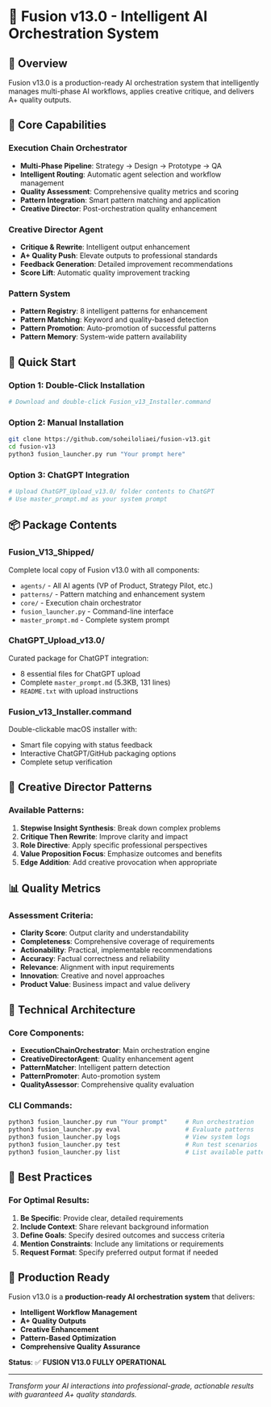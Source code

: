 # 🚀 Fusion v13.0 - Intelligent AI Orchestration System

## 🎯 Overview

Fusion v13.0 is a production-ready AI orchestration system that intelligently manages multi-phase AI workflows, applies creative critique, and delivers A+ quality outputs.

## 🧠 Core Capabilities

### **Execution Chain Orchestrator**
- **Multi-Phase Pipeline**: Strategy → Design → Prototype → QA
- **Intelligent Routing**: Automatic agent selection and workflow management
- **Quality Assessment**: Comprehensive quality metrics and scoring
- **Pattern Integration**: Smart pattern matching and application
- **Creative Director**: Post-orchestration quality enhancement

### **Creative Director Agent**
- **Critique & Rewrite**: Intelligent output enhancement
- **A+ Quality Push**: Elevate outputs to professional standards
- **Feedback Generation**: Detailed improvement recommendations
- **Score Lift**: Automatic quality improvement tracking

### **Pattern System**
- **Pattern Registry**: 8 intelligent patterns for enhancement
- **Pattern Matching**: Keyword and quality-based detection
- **Pattern Promotion**: Auto-promotion of successful patterns
- **Pattern Memory**: System-wide pattern availability

## 🚀 Quick Start

### **Option 1: Double-Click Installation**
```bash
# Download and double-click Fusion_v13_Installer.command
```

### **Option 2: Manual Installation**
```bash
git clone https://github.com/soheiloliaei/fusion-v13.git
cd fusion-v13
python3 fusion_launcher.py run "Your prompt here"
```

### **Option 3: ChatGPT Integration**
```bash
# Upload ChatGPT_Upload_v13.0/ folder contents to ChatGPT
# Use master_prompt.md as your system prompt
```

## 📦 Package Contents

### **Fusion_V13_Shipped/**
Complete local copy of Fusion v13.0 with all components:
- `agents/` - All AI agents (VP of Product, Strategy Pilot, etc.)
- `patterns/` - Pattern matching and enhancement system
- `core/` - Execution chain orchestrator
- `fusion_launcher.py` - Command-line interface
- `master_prompt.md` - Complete system prompt

### **ChatGPT_Upload_v13.0/**
Curated package for ChatGPT integration:
- 8 essential files for ChatGPT upload
- Complete `master_prompt.md` (5.3KB, 131 lines)
- `README.txt` with upload instructions

### **Fusion_v13_Installer.command**
Double-clickable macOS installer with:
- Smart file copying with status feedback
- Interactive ChatGPT/GitHub packaging options
- Complete setup verification

## 🎨 Creative Director Patterns

### **Available Patterns:**
1. **Stepwise Insight Synthesis**: Break down complex problems
2. **Critique Then Rewrite**: Improve clarity and impact
3. **Role Directive**: Apply specific professional perspectives
4. **Value Proposition Focus**: Emphasize outcomes and benefits
5. **Edge Addition**: Add creative provocation when appropriate

## 📊 Quality Metrics

### **Assessment Criteria:**
- **Clarity Score**: Output clarity and understandability
- **Completeness**: Comprehensive coverage of requirements
- **Actionability**: Practical, implementable recommendations
- **Accuracy**: Factual correctness and reliability
- **Relevance**: Alignment with input requirements
- **Innovation**: Creative and novel approaches
- **Product Value**: Business impact and value delivery

## 🔧 Technical Architecture

### **Core Components:**
- **ExecutionChainOrchestrator**: Main orchestration engine
- **CreativeDirectorAgent**: Quality enhancement agent
- **PatternMatcher**: Intelligent pattern detection
- **PatternPromoter**: Auto-promotion system
- **QualityAssessor**: Comprehensive quality evaluation

### **CLI Commands:**
```bash
python3 fusion_launcher.py run "Your prompt"     # Run orchestration
python3 fusion_launcher.py eval                  # Evaluate patterns
python3 fusion_launcher.py logs                  # View system logs
python3 fusion_launcher.py test                  # Run test scenarios
python3 fusion_launcher.py list                  # List available patterns
```

## 🎯 Best Practices

### **For Optimal Results:**
1. **Be Specific**: Provide clear, detailed requirements
2. **Include Context**: Share relevant background information
3. **Define Goals**: Specify desired outcomes and success criteria
4. **Mention Constraints**: Include any limitations or requirements
5. **Request Format**: Specify preferred output format if needed

## 🚀 Production Ready

Fusion v13.0 is a **production-ready AI orchestration system** that delivers:
- **Intelligent Workflow Management**
- **A+ Quality Outputs**
- **Creative Enhancement**
- **Pattern-Based Optimization**
- **Comprehensive Quality Assurance**

**Status**: ✅ **FUSION V13.0 FULLY OPERATIONAL**

---

*Transform your AI interactions into professional-grade, actionable results with guaranteed A+ quality standards.*
